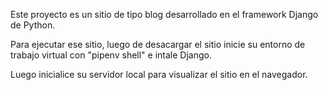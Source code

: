 Este proyecto es un sitio de tipo blog desarrollado en el framework Django de Python.

Para ejecutar ese sitio, luego de desacargar el sitio inicie su entorno de trabajo virtual con "pipenv shell" e intale Django.

Luego inicialice su servidor local para visualizar el sitio en el navegador.

